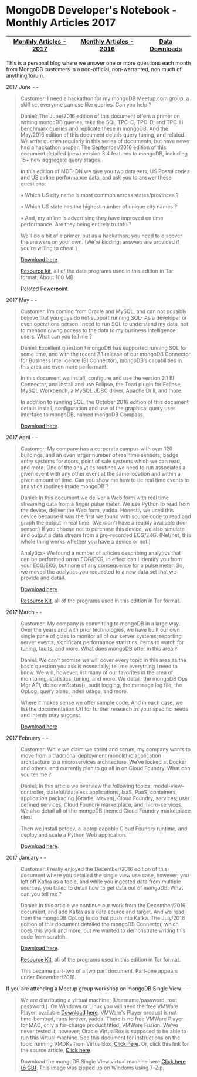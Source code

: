 MongoDB Developer's Notebook - Monthly Articles 2017
===================

| **[Monthly Articles - 2017](https://github.com/farrell0/MongoDB-Developers-Notebook/blob/master/README.md)**| **[Monthly Articles - 2016](https://github.com/farrell0/MongoDB-Developers-Notebook/blob/master/2016/README.md)**| **[Data Downloads](https://github.com/farrell0/MongoDB-Developers-Notebook/blob/master/data_download/README.md)** |
|-------------------------|--------------------------|-----------------|

This is a personal blog where we answer one or more questions each month from MongoDB customers in a non-official, non-warranted, non much of anything forum.

2017 June - -

>Customer:
>I need a hackathon for my mongoDB Meetup.com group, a skill set everyone can use like 
>queries. Can you help ?
>
>Daniel:
>The June/2016 edition of this document offers a primer on writing mongoDB queries; take 
>the SQL TPC-C, TPC-D, and TPC-H benchmark queries and replicate these in mongoDB. And 
>the May/2016 edition of this document details query tuning, and related. We write queries 
>regularly in this series of documents, but have never had a hackathon proper. The 
>September/2016 edition of this document detailed (new) version 3.4 features to mongoDB, 
>including 15+ new aggregate query stages.
>
>In this edition of MDB-DN we give you two data sets, US Postal codes and US airline 
>performance data, and ask you to answer these questions:
>
>• Which US city name is most common across states/provinces ?
>
>• Which US state has the highest number of unique city names ?
>
>• And, my airline is advertising they have improved on time performance. Are they being entirely truthful?
>
>We’ll do a bit of a primer, but as a hackathon; you need to discover the answers on your 
>own. (We’re kidding; answers are provided if you’re willing to cheat.)
>
>[Download here](https://github.com/farrell0/MongoDB-Developers-Notebook/blob/master/articles/MDB_DN_2017_18_QueryHackathon.pdf).
>
>[Resource kit](https://drive.google.com/open?id=0B37pFF1dJ894aURseGFjNE11MWM), all of 
>the data programs used in this edition in Tar format. About 100 MB.
>
>[Related Powerpoint](https://github.com/farrell0/MongoDB-Developers-Notebook/blob/master/articles/MDB_DN_2017_18_QueryHackathon_slides.pdf).


2017 May - -

>Customer:
>I’m coming from Oracle and MySQL, and can not possibly believe that you guys do not 
>support running SQL- As a developer or even operations person I need to run SQL to 
>understand my data, not to mention giving access to the data to my business intelligence 
>users. What can you tell me ?
>
>Daniel:
>Excellent question ! mongoDB has supported running SQL for some time, and with the 
>recent 2.1 release of our mongoDB Connector for Business Intelligence (BI Connector), 
>mongoDB’s capabilities in this area are even more performant.
>
>In this document we install, configure and use the version 2.1 BI Connector, and 
>install and use Eclipse, the Toad plugin for Eclipse, MySQL Workbench, a MySQL JDBC
>driver, Apache Drill, and more.
>
>In addition to running SQL, the October 2016 edition of this document details install, 
>configuration and use of the graphical query user interface to mongoDB, named mongoDB 
>Compass.
>
>[Download here](https://github.com/farrell0/MongoDB-Developers-Notebook/blob/master/articles/MDB_DN_2017_17_BiConnector2.pdf).

2017 April - -

>Customer:
>My company has a corporate campus with over 120 buildings, and an even larger number 
>of real time sensors; badge entry systems for doors, point of sale systems which we 
>can read, and more. One of the analytics routines we need to run associates a given 
>event with any other event at the same location and within a given amount of time. 
>Can you show me how to tie real time events to analytics routines inside mongoDB ?
>
>Daniel:
>In this document we deliver a Web form with real time streaming data from a finger 
>pulse meter. We use Python to read from the device, deliver the Web form, yadda.
>Honestly we used this device because it was the first we found with source code to
>read and graph the output in real time. (We didn't have a readily available door sensor.)
>If you choose not to purchase this device, we also simulate and output a data stream 
>from a pre-recorded ECG/EKG. (Net/net, this whole thing works whether you have a device
>or not.)
>
>Analytics- We found a number of articles describing analytics that can be performed
>on an ECG/EKG, in effect can I identify you from your ECG/EKG, but none of any consequence
>for a pulse meter. So, we moved the analytics you requested to a new data set that we 
>provide and detail.
>
>[Download here](https://github.com/farrell0/MongoDB-Developers-Notebook/blob/master/articles/MDB_DN_2017_16_IOT.pdf).
>
>[Resource Kit](https://github.com/farrell0/MongoDB-Developers-Notebook/blob/master/articles/MDB_DN_2017_16_IOT.tar),
>all of the programs used in this edition in Tar format.

2017 March - -

>Customer: 
>My company is committing to mongoDB in a large way. Over the years and with 
>prior technologies, we have built our own single pane of glass to monitor all of our 
>server systems; reporting server events, significant performance statistics, items to 
>watch for tuning, faults, and more. What does mongoDB offer in this area ?
>
>Daniel:
>We can’t promise we will cover every topic in this area as the basic question you ask 
>is essentially; tell me everything I need to know. We will, however, list many of our 
>favorites in the area of monitoring, statistics, tuning, and more. We detail; the mongoDB 
>Ops Mgr API, db.serverStatus(), audit logging, the message log file, the OpLog, query
>plans, index usage, and more.
>
>Where it makes sense we offer sample code. And in each case, we list the documentation 
>Url for further research as your specific needs and intents may suggest.
>
>[Download here](https://github.com/farrell0/MongoDB-Developers-Notebook/blob/master/articles/MDB_DN_2017_15_Monitoringb.pdf).

2017 February - -

>Customer:
>While we claim we sprint and scrum, my company wants to move from a traditional deployment 
>monolithic application architecture to a microservices architecture. We’ve looked at Docker 
>and others, and currently plan to go all in on Cloud Foundry. What can you tell me ?
>
>Daniel:
>In this article we overview the following topics; model-view-controller, stateful/stateless 
>applications, IaaS, PaaS, containers, application packaging (Gradle, Maven), Cloud Foundry, 
>services, user defined services, Cloud Foundry marketplace, and micro-services. We also
>detail all of the mongoDB themed Cloud Foundry marketplace tiles. 
>
>Then we install pcfdev, a laptop capable Cloud Foundry runtime, and deploy and scale a Python 
>Web application.
>
>[Download here](https://github.com/farrell0/MongoDB-Developers-Notebook/blob/master/articles/MDB_DN_2017_14b_CloudFoundry.pdf).

2017 January - -

>Customer:
>I really enjoyed the December/2016 edition of this document where you detailed the single 
>view use case, however; you left off Kafka as a topic, and while you ingested data from 
>multiple sources, you failed to detail how to get data out of mongoDB. What can you tell 
>me ?
>
>Daniel:
>In this article we continue our work from the December/2016 document, and add Kafka as a
>data source and target. And we read from the mongoDB OpLog to do that push into Kafka. The
>July/2016 edition of this document detailed the mongoDB Connector, which does this work 
>and more, but we wanted to demonstrate writing this code from scratch.
>
>[Download here](https://github.com/farrell0/MongoDB-Developers-Notebook/blob/master/articles/MDB_DN_2017_13_SingleView.pdf).
>
>[Resource Kit](https://github.com/farrell0/MongoDB-Developers-Notebook/blob/master/articles/MDB_DN_2017_13_SingleView.tar), all of the programs used in this edition in Tar format.
>
>This became part-two of a two part document. Part-one appears under December/2016.

If you are attending a Meetup group workshop on mongoDB Single View - -

>We are distributing a virtual machine; (Username/password, root password ). On Windows or 
>Linux you will need the free VMWare Player, available 
>[Download here](http://www.vmware.com/products/player/playerpro-evaluation.html). VMWare's Player product
>is not time-bombed, runs forever, yadda. There is no free VMWare Player for MAC, only a 
>for-charge product titled, VMWare Fusion. We've never tested it, however; Oracle VirtualBox 
>is supposed to be able to run this virtual machine. See this document for instructions on
>the topic running VMDKs from VirtualBox, 
>[Click here](https://github.com/farrell0/MongoDB-Developers-Notebook/blob/master/articles/OracleVirtualBoxToRunAVMDK.pdf). 
>Or, click this link for the source article, 
>[Click here](http://techathlon.com/how-to-run-a-vmdk-file-in-oracle-virtualbox/).
>
>Download the mongoDB Single View virtual machine here 
>[Click here (6 GB)](https://drive.google.com/file/d/0B37pFF1dJ894aEtRdEpCTnVKWTg). 
>This image was zipped up on Windows using 7-Zip.

